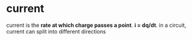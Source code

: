 # current

current is the **rate at which charge passes a point**. **i = dq/dt**. in a circuit, current can split into different directions
